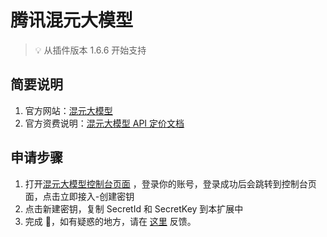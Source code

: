 # 腾讯混元大模型

> 💡 从插件版本 1.6.6 开始支持

## 简要说明

1. 官方网站：[混元大模型](https://hunyuan.tencent.com/)
2. 官方资费说明：[混元大模型 API 定价文档](https://cloud.tencent.com/document/product/1729/97731)

## 申请步骤

1. 打开[混元大模型控制台页面](https://console.cloud.tencent.com/hunyuan/start) ，登录你的账号，登录成功后会跳转到控制台页面，点击立即接入-创建密钥
2. 点击新建密钥，复制 SecretId 和 SecretKey 到本扩展中
3. 完成 🎉，如有疑惑的地方，请在 [这里](https://github.com/immersive-translate/immersive-translate/issues/137) 反馈。
